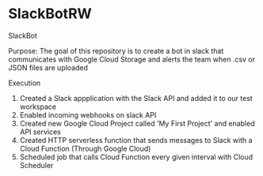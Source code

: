 # SlackBotRW
SlackBot

Purpose: The goal of this repository is to create a bot in slack that communicates with Google Cloud Storage
         and alerts the team when .csv or JSON files are uploaded

Execution
  1. Created a Slack appplication with the Slack API and added it to our test workspace
  2. Enabled incoming webhooks on slack API
  3. Created new Google Cloud Project called 'My First Project' and enabled API services
  4. Created HTTP serverless function that sends messages to Slack with a Cloud Function (Through Google Cloud)
  5. Scheduled job that calls Cloud Function every given interval with Cloud Scheduler
